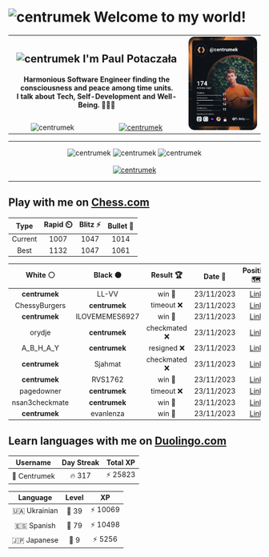 <h1>
  <img
    src="https://emojis.slackmojis.com/emojis/images/1531849430/4246/blob-sunglasses.gif"
    width="30"
    alt="centrumek"
  />
  Welcome to my world!
</h1>

<table>
  <tbody>
    <tr>
      <td align="center" width="70%" colspan="2">
        <h2>
          <img
            src="https://raw.githubusercontent.com/MartinHeinz/MartinHeinz/master/wave.gif"
            width="30px"
            alt="centrumek"
          />
          I'm Paul Potaczała
        </h2>
        <h4>
          Harmonious Software Engineer finding the consciousness and peace among time units.
          <br/>
          I talk about Tech, Self-Development and Well-Being. 🌿🧘🚀
        </h4>
      </td>
      <td width="30%" rowspan="2">
        <a href="https://app.daily.dev/centrumek">
          <img
            src="./devcard.svg"
            alt="centrumek"
          />
        </a>
      </td>
    </tr>
    <tr align="center">
      <td>
        <img
          src="https://komarev.com/ghpvc/?username=centrumek&label=visitors&color=0e75b6&style=flat"
          alt="centrumek"
        >
      </td>
      <td>
        <a href="https://stackoverflow.com/users/14496012/centrumek">
          <img
            src="https://stackoverflow.com/users/flair/14496012.png?theme=dark"
            alt="centrumek"
          >
        </a>
      </td>
    </tr>
  </tbody>
</table>

---
<div align="center">
  <img 
    src="https://github-readme-stats.vercel.app/api?username=centrumek&show_icons=true&count_private=true&theme=dark&hide_border=true&hide=issues,contribs&bg_color=00000000"
    alt="centrumek"
  />
  <img
    src="https://github-readme-stats.vercel.app/api/top-langs/?username=centrumek&layout=compact&hide_border=true&theme=dark&bg_color=00000000&langs_count=6&exclude_repo=air-statistic-app"
    alt="centrumek"
  />
  <img 
    src="https://github-readme-streak-stats.herokuapp.com?user=centrumek&theme=dark&hide_border=true&background=FFFFFF00"
    alt="centrumek"
  />
  <br/>
  <br/>
  <a href="https://www.buymeacoffee.com/centrumek">
    <img
      src="https://cdn.buymeacoffee.com/buttons/v2/default-orange.png"
      height="50"
      width="210"
      alt="centrumek"
    />
  </a>
</div>

---

## Play with me on [Chess.com](https://www.chess.com/member/centrumek)

<div align="center">
<!--START_SECTION:chessStats-->
<!-- Automatically generated with https://github.com/Balastrong/chess-stats-action -->

| Type | Rapid ⏲️ | Blitz ⚡ | Bullet 🔫 |
|:---:|:---:|:---:|:---:|
| Current | 1007 | 1047 | 1014 |
| Best | 1132 | 1047 | 1061 |

| White ⚪ | Black ⚫ | Result 🏆 | Date 📅 | Position 🗺️ | Type 🕕 |
|:---:|:---:|:---:|:---:|:---:|:---:|
| **centrumek** | LL-VV | win 🥇 | 23/11/2023 | <a href="http://www.ee.unb.ca/cgi-bin/tervo/fen.pl?select=4r3/2N1b1p1/k2p1p1p/3P4/2q2pP1/7P/5PK1/1R6 b - -">Link</a> | Bullet |
| ChessyBurgers | **centrumek** | timeout ❌ | 23/11/2023 | <a href="http://www.ee.unb.ca/cgi-bin/tervo/fen.pl?select=1B5r/4R2p/8/1p4P1/4k3/8/6P1/6K1 b - -">Link</a> | Bullet |
| **centrumek** | ILOVEMEMES6927 | win 🥇 | 23/11/2023 | <a href="http://www.ee.unb.ca/cgi-bin/tervo/fen.pl?select=8/6B1/4K2P/8/1P6/8/P1Q5/3Rk3 b - -">Link</a> | Bullet |
| orydje | **centrumek** | checkmated ❌ | 23/11/2023 | <a href="http://www.ee.unb.ca/cgi-bin/tervo/fen.pl?select=5rk1/p5Q1/3p4/2pr4/1p2P2q/3PB3/PPP2P1P/2K3RR b - -">Link</a> | Bullet |
| A_B_H_A_Y | **centrumek** | resigned ❌ | 23/11/2023 | <a href="http://www.ee.unb.ca/cgi-bin/tervo/fen.pl?select=r7/pb1k3p/1p1pQ1p1/2p5/5PB1/2B5/PPP3PP/2KRR3 b - -">Link</a> | Bullet |
| **centrumek** | Sjahmat | checkmated ❌ | 23/11/2023 | <a href="http://www.ee.unb.ca/cgi-bin/tervo/fen.pl?select=1n3rk1/3p1pp1/4p3/2p1P3/r5qK/8/8/8 w - -">Link</a> | Bullet |
| **centrumek** | RVS1762 | win 🥇 | 23/11/2023 | <a href="http://www.ee.unb.ca/cgi-bin/tervo/fen.pl?select=k2r2nr/pQp4p/3q2p1/3p1p2/1R1P4/2B1P3/P1P2PPP/4K2R b K -">Link</a> | Bullet |
| pagedowner | **centrumek** | timeout ❌ | 23/11/2023 | <a href="http://www.ee.unb.ca/cgi-bin/tervo/fen.pl?select=5r2/8/6pk/4p3/6RP/6R1/5P1K/8 b - -">Link</a> | Bullet |
| nsan3checkmate | **centrumek** | win 🥇 | 23/11/2023 | <a href="http://www.ee.unb.ca/cgi-bin/tervo/fen.pl?select=5rk1/3b4/6n1/8/1P6/8/7P/6K1 w - -">Link</a> | Bullet |
| **centrumek** | evanlenza | win 🥇 | 23/11/2023 | <a href="http://www.ee.unb.ca/cgi-bin/tervo/fen.pl?select=8/pp5p/4pkp1/8/1q6/2R5/2R5/2K5 b - -">Link</a> | Bullet |

<!--END_SECTION:chessStats-->
</div>

## Learn languages with me on [Duolingo.com](https://www.duolingo.com/profile/Centrumek)

<div align="center">
<!--START_SECTION:duolingoStats-->
<!-- Automatically generated with https://github.com/centrumek/duolingo-readme-stats-->

| Username | Day Streak | Total XP |
|:---:|:---:|:---:|
| 👤 Centrumek | 🔥 317 | ⚡ 25823 |

| Language | Level | XP |
|:---:|:---:|:---:|
| 🇺🇦 Ukrainian | 👑 39 | ⚡ 10069 |
| 🇪🇸 Spanish | 👑 79 | ⚡ 10498 |
| 🇯🇵 Japanese | 👑 9 | ⚡ 5256 |

<!--END_SECTION:duolingoStats-->
</div>
<!--
**centrumek/centrumek** is a ✨ _special_ ✨ repository because its `README.md` (this file) appears on your GitHub profile.

Here are some ideas to get you started:

- 🔭 I’m currently working on ...
- 🌱 I’m currently learning ...
- 👯 I’m looking to collaborate on ...
- 🤔 I’m looking for help with ...
- 💬 Ask me about ...
- 📫 How to reach me: ...
- 😄 Pronouns: ...
- ⚡ Fun fact: ...
-->
